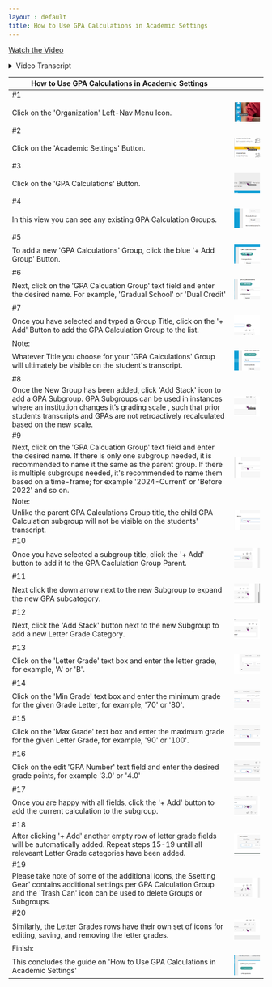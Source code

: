 ```yaml
---
layout : default
title: How to Use GPA Calculations in Academic Settings
---
```

[Watch the Video](https://www.youtube.com/watch?v=gGryYP0Qc1c)

<details>
  <summary>Video Transcript</summary>
  I'd like to show you two other settings that you will need to be able to use fairly quickly that are found in the academic settings portion.

~

To review, you're in administrator, you're in the branch. You come here, you come to academic settings. Now, this is going to give you almost everything you're going to need to run your school. As you can see, it gives you instructor settings, GPA calculations, transcripts, student custom fields, and the course scheduler.

~

I'm going to show you today the GPA calculations and the course scheduler because those are two that you're going to need fairly quickly before you start having classes.

~

All right, let's go to the GPA calculations. Right here you see I have got an undergraduate group and I have my current settings. I'm showing my current GPA calculations. Now you can have ones from prior years too, so it can tell you if you might have had different calculations of A's and B's or whatever from prior years. You would just label those like "1998 calculations."

~

Let's just add a different group. We're going to go ahead and add the graduate school. You can add any of these, as you can see. This one doesn't have anything to get started, so let's get started. Let's give it a calculation. We're going to be looking at the current ones as well. When we add those, it's going to be able to give us the calculations.

~

You hit this arrow, and now here we are. We're going to enter a letter grade. We're going to enter an A. What's my minimum grade for this? 94. What's the maximum grade? 100. What is the GPA number? This is worth four points. I'm going to add that. Then you can continue to save this, and you can continue to build your GPA calculations from both sides, undergraduate and graduate.

~

You can have as many groups as you want. You might have dual credit, and it might have a different level of GPA than undergraduate. You can build this as far as you want. This is what you're going to want to know for sure on how to use the GPA calculations.


(Please be aware that this video may not include all the latest updates to the software, but the core functioning is largely unchanged. There also may be some slight difference due to organization-specific customizations. First recorded Jan. 2024.)
</details>

| How to Use GPA Calculations in Academic Settings ||
|-|-|
| #1 ||
|   Click on the 'Organization' Left-Nav Menu Icon. |![](shared/Organization.png)|
| #2 ||
|  Click on the 'Academic Settings' Button. |![](shared/o-academic_settings.png)|
| #3 ||
| Click on the 'GPA Calculations' Button. |![](How_to_Use_GPA_Calculations_in_Academic_Settings-img/03-How_to_Use_GPA_Calculations_in_Academic_Settings.png)|
| #4 ||
| In this view you can see any existing GPA Calculation Groups. |![](How_to_Use_GPA_Calculations_in_Academic_Settings-img/04-How_to_Use_GPA_Calculations_in_Academic_Settings.png)|
| #5 ||
| To add a new 'GPA Calculations' Group, click the blue '+ Add Group' Button. |![](How_to_Use_GPA_Calculations_in_Academic_Settings-img/05-How_to_Use_GPA_Calculations_in_Academic_Settings.png)|
| #6 ||
| Next, click on the 'GPA Calcuation Group' text field and enter the desired name. For example, 'Gradual School' or 'Dual Credit'  |![](How_to_Use_GPA_Calculations_in_Academic_Settings-img/06-How_to_Use_GPA_Calculations_in_Academic_Settings.png)|
| #7 ||
| Once you have selected and typed a Group Title, click on the '+ Add' Button to add the GPA Calculation Group to the list. |![](How_to_Use_GPA_Calculations_in_Academic_Settings-img/07-How_to_Use_GPA_Calculations_in_Academic_Settings.png)|
| Note: ||
|  Whatever Title you choose for your 'GPA Calculations' Group will ultimately be visible on the student's transcript. |![](How_to_Use_GPA_Calculations_in_Academic_Settings-img/08Note-How_to_Use_GPA_Calculations_in_Academic_Settings.png)|
| #8 ||
| Once the New Group has been added, click 'Add Stack' icon to add a GPA Subgroup. GPA Subgroups can be used in instances where an institution changes it’s grading scale , such that prior students transcripts and GPAs are not retroactively recalculated based on the new scale. |![](How_to_Use_GPA_Calculations_in_Academic_Settings-img/08-How_to_Use_GPA_Calculations_in_Academic_Settings.png)|
| #9 ||
| Next, click on the 'GPA Calcuation Group' text field and enter the desired name. If there is only one subgroup needed, it is recommended to name it the same as the parent group. If there is multiple subgroups needed, it's recommended to name them based on a time-frame; for example '2024-Current' or 'Before 2022' and so on. |![](How_to_Use_GPA_Calculations_in_Academic_Settings-img/09-How_to_Use_GPA_Calculations_in_Academic_Settings.png)|
| Note: ||
|  Unlike the parent GPA Calculations Group title, the child GPA Calculation subgroup will not be visible on the students' transcript. |![](How_to_Use_GPA_Calculations_in_Academic_Settings-img/10Note-How_to_Use_GPA_Calculations_in_Academic_Settings.png)|
| #10 ||
| Once you have selected a subgroup title, click the '+ Add' button to add it to the GPA Caclulation Group Parent. |![](How_to_Use_GPA_Calculations_in_Academic_Settings-img/10-How_to_Use_GPA_Calculations_in_Academic_Settings.png)|
| #11 ||
| Next click the down arrow next to the new Subgroup to expand the new GPA subcategory. |![](How_to_Use_GPA_Calculations_in_Academic_Settings-img/11-How_to_Use_GPA_Calculations_in_Academic_Settings.png)|
| #12 ||
| Next, click the 'Add Stack' button next to the new Subgroup to add a new Letter Grade Category. |![](How_to_Use_GPA_Calculations_in_Academic_Settings-img/12-How_to_Use_GPA_Calculations_in_Academic_Settings.png)|
| #13 ||
| Click on the 'Letter Grade' text box and enter the letter grade, for example, 'A' or 'B'. |![](How_to_Use_GPA_Calculations_in_Academic_Settings-img/13-How_to_Use_GPA_Calculations_in_Academic_Settings.png)|
| #14 ||
| Click on the 'Min Grade' text box and enter the minimum grade for the given Grade Letter, for example, '70' or '80'. |![](How_to_Use_GPA_Calculations_in_Academic_Settings-img/14-How_to_Use_GPA_Calculations_in_Academic_Settings.png)|
| #15 ||
| Click on the 'Max Grade' text box and enter the maximum grade for the given Letter Grade,  for example, '90' or '100'. |![](How_to_Use_GPA_Calculations_in_Academic_Settings-img/15-How_to_Use_GPA_Calculations_in_Academic_Settings.png)|
| #16 ||
| Click on the edit 'GPA Number' text field and enter the desired grade points, for example '3.0' or '4.0' |![](How_to_Use_GPA_Calculations_in_Academic_Settings-img/16-How_to_Use_GPA_Calculations_in_Academic_Settings.png)|
| #17 ||
| Once you are happy with all fields, click the '+ Add' button to add the current calculation to the subgroup. |![](How_to_Use_GPA_Calculations_in_Academic_Settings-img/17-How_to_Use_GPA_Calculations_in_Academic_Settings.png)|
| #18 ||
| After clicking '+ Add' another empty row of letter grade fields will be automatically added. Repeat steps 15-19 untill all releveant Letter Grade categories have been added. |![](How_to_Use_GPA_Calculations_in_Academic_Settings-img/18-How_to_Use_GPA_Calculations_in_Academic_Settings.png)|
| #19 ||
| Please take note of some of the additional icons, the Ssetting Gear' contains additional settings per GPA Calculation Group and the 'Trash Can' icon can be used to delete Groups or Subgroups. |![](How_to_Use_GPA_Calculations_in_Academic_Settings-img/19-How_to_Use_GPA_Calculations_in_Academic_Settings.png)|
| #20 ||
| Similarly, the Letter Grades rows have their own set of icons for editing, saving, and removing the letter grades. |![](How_to_Use_GPA_Calculations_in_Academic_Settings-img/20-How_to_Use_GPA_Calculations_in_Academic_Settings.png)|
| Finish: ||
|  This concludes the guide on 'How to Use GPA Calculations in Academic Settings' |![](How_to_Use_GPA_Calculations_in_Academic_Settings-img/21Finish-How_to_Use_GPA_Calculations_in_Academic_Settings.png)|
